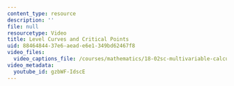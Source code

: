 ```yaml
---
content_type: resource
description: ''
file: null
resourcetype: Video
title: Level Curves and Critical Points
uid: 88464844-37e6-aead-e6e1-349bd62467f8
video_files:
  video_captions_file: /courses/mathematics/18-02sc-multivariable-calculus-fall-2010/2.-partial-derivatives/part-a-functions-of-two-variables-tangent-approximation-and-optimization/session-25-level-curves-and-contour-plots/level-curves-and-critical-points/gzbWF-IdscE.vtt
video_metadata:
  youtube_id: gzbWF-IdscE
---
```

